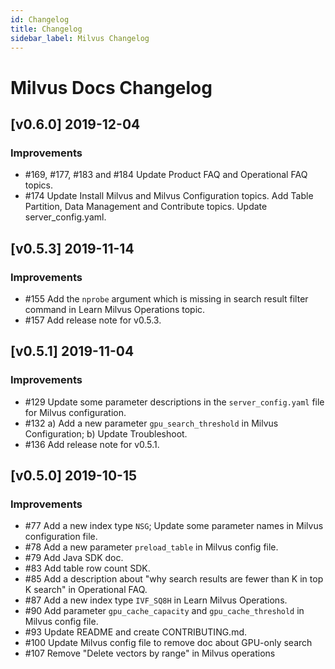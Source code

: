 ```yaml
---
id: Changelog
title: Changelog
sidebar_label: Milvus Changelog
---
```


# Milvus Docs Changelog

## [v0.6.0] 2019-12-04

### Improvements
- \#169, #177, #183 and #184 Update Product FAQ and Operational FAQ topics.
- \#174 Update Install Milvus and Milvus Configuration topics.
        Add Table Partition, Data Management and Contribute topics.
        Update server_config.yaml.
        
## [v0.5.3] 2019-11-14

### Improvements
- \#155 Add the `nprobe` argument which is missing in search result filter command in Learn Milvus Operations topic.
- \#157 Add release note for v0.5.3.

## [v0.5.1] 2019-11-04

### Improvements
- \#129 Update some parameter descriptions in the `server_config.yaml` file for Milvus configuration.
- \#132 a) Add a new parameter `gpu_search_threshold` in Milvus Configuration; b) Update Troubleshoot.
- \#136 Add release note for v0.5.1.



## [v0.5.0] 2019-10-15

### Improvements
- \#77 Add a new index type `NSG`; Update some parameter names in Milvus configuration file.
- \#78 Add a new parameter `preload_table` in Milvus config file.
- \#79 Add Java SDK doc.
- \#83 Add table row count SDK.
- \#85 Add a description about "why search results are fewer than K in top K search" in Operational FAQ.
- \#87 Add a new index type `IVF_SQ8H` in Learn Milvus Operations.
- \#90 Add parameter `gpu_cache_capacity` and `gpu_cache_threshold` in Milvus config file.
- \#93 Update README and create CONTRIBUTING.md.
- \#100 Update Milvus config file to remove doc about GPU-only search 
- \#107 Remove "Delete vectors by range" in Milvus operations

